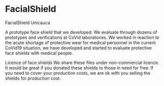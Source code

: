 # FacialShield
FacialShield Unicauca 

A prototype face shield that we developed. We evaluate through dozens of prototypes and  verifications at CoVid laboratories.
We worked in reaction to the acute shortage of protective wear for medical personnel in the current CoVid19 situation, we have developed and started to evaluate protective face shields with medical people.

Licence  of face shields
We share these files under non-commercial licence. It would be great if you donated these shields to those in need for free. If you need to cover your production costs, we are ok with you selling the shields for production cost. 
